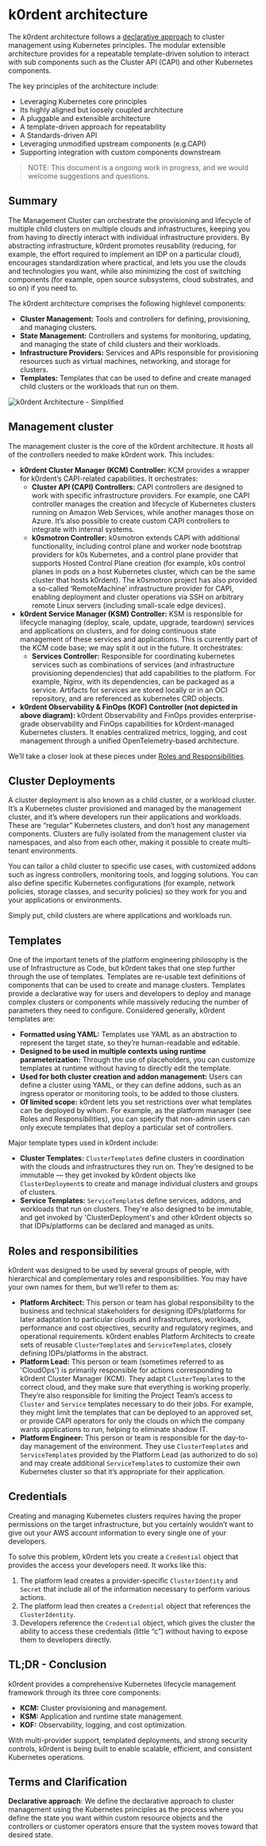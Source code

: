 # k0rdent architecture

The k0rdent architecture follows a [declarative approach](#terms-and-clarification) to cluster management using Kubernetes principles. The modular extensible architecture provides for a repeatable template-driven solution to interact with sub components such as the Cluster API (CAPI) and other Kubernetes components.

The key principles of the architecture include:

* Leveraging Kubernetes core principles
* Its highly aligned but loosely coupled architecture
* A pluggable and extensible architecture
* A template-driven approach for repeatability
* A Standards-driven API
* Leveraging unmodified upstream components (e.g.CAPI)
* Supporting integration with custom components downstream

> NOTE:
> This document is a ongoing work in progress, and we would welcome suggestions and questions. 

## Summary

The Management Cluster can orchestrate the provisioning and lifecycle of multiple child clusters on multiple clouds and infrastructures, keeping you from having to directly interact with individual infrastructure providers. By abstracting infrastructure, k0rdent promotes reusability (reducing, for example, the effort required to implement an IDP on a particular cloud), encourages standardization where practical, and lets you use the clouds and technologies you want, while also minimizing the cost of switching components (for example, open source subsystems, cloud substrates, and so on) if you need to.

The k0rdent architecture comprises the following highlevel components:

* **Cluster Management:** Tools and controllers for defining, provisioning, and managing clusters.
* **State Management:** Controllers and systems for monitoring, updating, and managing the state of child clusters and their workloads.
* **Infrastructure Providers:** Services and APIs responsible for provisioning resources such as virtual machines, networking, and storage for clusters.
* **Templates:** Templates that can be used to define and create managed child clusters or the workloads that run on them.

![k0rdent Architecture - Simplified](assets/k0rdent-highlevel-architecure-overview.svg)

## Management cluster

The management cluster is the core of the k0rdent architecture. It hosts all of the controllers needed to make k0rdent work. This includes:

* **k0rdent Cluster Manager (KCM) Controller:**  KCM provides a wrapper for k0rdent’s CAPI-related capabilities. It orchestrates:
    * **Cluster API (CAPI) Controllers:** CAPI controllers are designed to work with specific infrastructure providers. For example, one CAPI controller manages the creation and lifecycle of Kubernetes clusters running on Amazon Web Services, while another manages those on Azure. It’s also possible to create custom CAPI controllers to integrate with internal systems.
    * **k0smotron Controller:** k0smotron extends CAPI with additional functionality, including control plane and worker node bootstrap providers for k0s Kubernetes, and a control plane provider that supports Hosted Control Plane creation (for example, k0s control planes in pods on a host Kubernetes cluster, which can be the same cluster that hosts k0rdent). The k0smotron project has also provided a so-called ‘RemoteMachine’ infrastructure provider for CAPI, enabling deployment and cluster operations via SSH on arbitrary remote Linux servers (including small-scale edge devices).
* **k0rdent Service Manager (KSM) Controller:** KSM is responsible for lifecycle managing (deploy, scale, update, upgrade, teardown) services and applications on clusters, and for doing continuous state management of these services and applications. This is currently part of the KCM code base; we may split it out in the future. It orchestrates:
    * **Services Controller:** Responsible for coordinating kubernetes services such as combinations of services (and infrastructure provisioning dependencies) that add capabilities to the platform. For example, Nginx, with its dependencies, can be packaged as a service. Artifacts for services are stored locally or in an OCI repository, and are referenced as kubernetes CRD objects.
* **k0rdent Observability & FinOps (KOF) Controller (not depicted in above diagram):** k0rdent Observability and FinOps provides enterprise-grade observability and FinOps capabilities for k0rdent-managed Kubernetes clusters. It enables centralized metrics, logging, and cost management through a unified OpenTelemetry-based architecture.

We’ll take a closer look at these pieces under [Roles and Responsibilities](#roles-and-responsibilities).

## Cluster Deployments

A cluster deployment is also known as a child cluster, or a workload cluster. It’s a Kubernetes cluster provisioned and managed by the management cluster, and it’s where developers run their applications and workloads. These are “regular” Kubernetes clusters, and don’t host any management components. Clusters are fully isolated from the management cluster via namespaces, and also from each other, making it possible to create multi-tenant environments. 

You can tailor a child cluster to specific use cases, with customized addons such as ingress controllers, monitoring tools, and logging solutions. You can also define specific Kubernetes configurations (for example, network policies, storage classes, and security policies) so they work for you and your applications or environments.

Simply put, child clusters are where applications and workloads run.

## Templates

One of the important tenets of the platform engineering philosophy is the use of Infrastructure as Code, but k0rdent takes that one step further through the use of templates. Templates are re-usable text definitions of components that can be used to create and manage clusters. Templates provide a declarative way for users and developers to deploy and manage complex clusters or components while massively reducing the number of parameters they need to configure. Considered generally, k0rdent templates are:

* **Formatted using YAML:** Templates use YAML as an abstraction to represent the target state, so they’re human-readable and editable.
* **Designed to be used in multiple contexts using runtime parameterization:** Through the use of placeholders, you can customize templates at runtime without having to directly edit the template.
* **Used for both cluster creation and addon management:** Users can define a cluster using YAML, or they can define addons, such as an ingress operator or monitoring tools, to be added to those clusters.
* **Of limited scope:** k0rdent lets you set restrictions over what templates can be deployed by whom. For example, as the platform manager (see Roles and Responsibilities), you can specify that non-admin users can only execute templates that deploy a particular set of controllers.

Major template types used in k0rdent include:

* **Cluster Templates:** `ClusterTemplate`s define clusters in coordination with the clouds and infrastructures they run on. They're designed to be immutable &mdash; they get invoked by k0rdent objects like `ClusterDeployment`s to create and manage individual clusters and groups of clusters.
* **Service Templates:** `ServiceTemplate`s define services, addons, and workloads that run on clusters. They're also designed to be immutable, and get invoked by 'ClusterDeployment's and other k0rdent objects so that IDPs/platforms can be declared and managed as units. 

## Roles and responsibilities

k0rdent was designed to be used by several groups of people, with hierarchical and complementary roles and responsibilities. You may have your own names for them, but we’ll refer to them as:

* **Platform Architect:** This person or team has global responsibility to the business and technical stakeholders for designing IDPs/platforms for later adaptation to particular clouds and infrastructures, workloads, performance and cost objectives, security and regulatory regimes, and operational requirements. k0rdent enables Platform Architects to create sets of reusable `ClusterTemplate`s and `ServiceTemplate`s, closely defining IDPs/platforms in the abstract.
* **Platform Lead:** This person or team (sometimes referred to as 'CloudOps') is primarily responsible for actions corresponding to k0rdent Cluster Manager (KCM). They adapt `ClusterTemplate`s to the correct cloud, and they make sure that everything is working properly. They’re also responsible for limiting the Project Team’s access to `Cluster` and `Service` templates necessary to do their jobs. For example, they might limit the templates that can be deployed to an approved set, or provide CAPI operators for only the clouds on which the company wants applications to run, helping to eliminate shadow IT. 
* **Platform Engineer:** This person or team is responsible for the day-to-day management of the environment. They use `ClusterTemplate`s and `ServiceTemplate`s provided by the Platform Lead (as authorized to do so) and may create additional `ServiceTemplate`s to customize their own Kubernetes cluster so that it’s appropriate for their application.

## Credentials

Creating and managing Kubernetes clusters requires having the proper permissions on the target infrastructure, but you certainly wouldn’t want to give out your AWS account information to every single one of your developers.

To solve this problem, k0rdent lets you create a `Credential` object that provides the access your developers need. It works like this:

1. The platform lead creates a provider-specific `ClusterIdentity` and `Secret` that include all of the information necessary to perform various actions.
2. The platform lead then creates a `Credential` object that references the `ClusterIdentity`.
3. Developers reference the `Credential` object, which gives the cluster the ability to access these credentials (little “c”) without having to expose them to developers directly.

## TL;DR - Conclusion

k0rdent provides a comprehensive Kubernetes lifecycle management framework through its three core components:

* **KCM:** Cluster provisioning and management.
* **KSM:** Application and runtime state management.
* **KOF:** Observability, logging, and cost optimization.

With multi-provider support, templated deployments, and strong security controls, k0rdent is being built to enable scalable, efficient, and consistent Kubernetes operations.

## Terms and Clarification

**Declarative approach**: We define the declarative approach to cluster management using the Kubernetes principles as the process where you define the state you want within custom resource objects and the controllers or customer operators ensure that the system moves toward that desired state.
